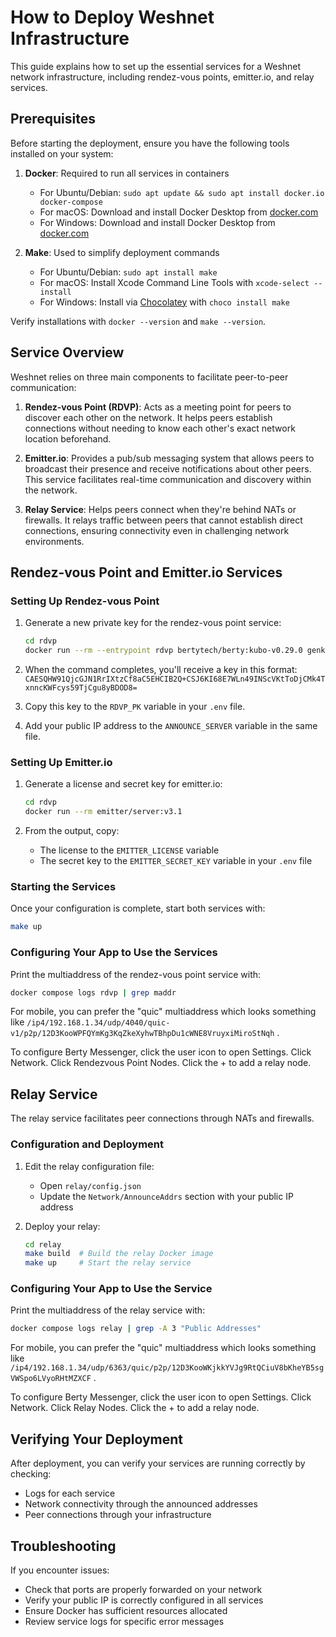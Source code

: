 # How to Deploy Weshnet Infrastructure

This guide explains how to set up the essential services for a Weshnet network infrastructure, including rendez-vous points, emitter.io, and relay services.

## Prerequisites

Before starting the deployment, ensure you have the following tools installed on your system:

1. **Docker**: Required to run all services in containers
   - For Ubuntu/Debian: `sudo apt update && sudo apt install docker.io docker-compose`
   - For macOS: Download and install Docker Desktop from [docker.com](https://www.docker.com/products/docker-desktop)
   - For Windows: Download and install Docker Desktop from [docker.com](https://www.docker.com/products/docker-desktop)

2. **Make**: Used to simplify deployment commands
   - For Ubuntu/Debian: `sudo apt install make`
   - For macOS: Install Xcode Command Line Tools with `xcode-select --install`
   - For Windows: Install via [Chocolatey](https://chocolatey.org/) with `choco install make`

Verify installations with `docker --version` and `make --version`.

## Service Overview

Weshnet relies on three main components to facilitate peer-to-peer communication:

1. **Rendez-vous Point (RDVP)**: Acts as a meeting point for peers to discover each other on the network. It helps peers establish connections without needing to know each other's exact network location beforehand.

2. **Emitter.io**: Provides a pub/sub messaging system that allows peers to broadcast their presence and receive notifications about other peers. This service facilitates real-time communication and discovery within the network.

3. **Relay Service**: Helps peers connect when they're behind NATs or firewalls. It relays traffic between peers that cannot establish direct connections, ensuring connectivity even in challenging network environments.

## Rendez-vous Point and Emitter.io Services

### Setting Up Rendez-vous Point

1. Generate a new private key for the rendez-vous point service:
   ```sh
   cd rdvp
   docker run --rm --entrypoint rdvp bertytech/berty:kubo-v0.29.0 genkey
   ```

2. When the command completes, you'll receive a key in this format:
   `CAESQHW91QjcGJN1RrIXtzCf8aC5EHCIB2Q+CSJ6KI68E7WLn49INScVKtToDjCMk4TxnncKWFcys59TjCgu8yBDOD8=`

3. Copy this key to the `RDVP_PK` variable in your `.env` file.
   
4. Add your public IP address to the `ANNOUNCE_SERVER` variable in the same file.

### Setting Up Emitter.io

1. Generate a license and secret key for emitter.io:
   ```sh
   cd rdvp
   docker run --rm emitter/server:v3.1
   ```

2. From the output, copy:
   - The license to the `EMITTER_LICENSE` variable
   - The secret key to the `EMITTER_SECRET_KEY` variable in your `.env` file

### Starting the Services

Once your configuration is complete, start both services with:

```sh
make up
```

### Configuring Your App to Use the Services

Print the multiaddress of the rendez-vous point service with:
```sh
docker compose logs rdvp | grep maddr
```

For mobile, you can prefer the "quic" multiaddress which looks something like `/ip4/192.168.1.34/udp/4040/quic-v1/p2p/12D3KooWPFQYmKg3KqZkeXyhwTBhpDu1cWNE8VruyxiMiroStNqh` .

To configure Berty Messenger, click the user icon to open Settings. Click Network. Click Rendezvous Point Nodes. Click the + to add a relay node.

## Relay Service

The relay service facilitates peer connections through NATs and firewalls.

### Configuration and Deployment

1. Edit the relay configuration file:
   - Open `relay/config.json`
   - Update the `Network/AnnounceAddrs` section with your public IP address

2. Deploy your relay:
   ```sh
   cd relay
   make build  # Build the relay Docker image
   make up     # Start the relay service
   ```

### Configuring Your App to Use the Service

Print the multiaddress of the relay service with:
```sh
docker compose logs relay | grep -A 3 "Public Addresses"
```

For mobile, you can prefer the "quic" multiaddress which looks something like `/ip4/192.168.1.34/udp/6363/quic/p2p/12D3KooWKjkkYVJg9RtQCiuV8bKheYB5sgVWSpo6LVyoRHtMZXCF` .

To configure Berty Messenger, click the user icon to open Settings. Click Network. Click Relay Nodes. Click the + to add a relay node.

## Verifying Your Deployment

After deployment, you can verify your services are running correctly by checking:
- Logs for each service
- Network connectivity through the announced addresses
- Peer connections through your infrastructure

## Troubleshooting

If you encounter issues:
- Check that ports are properly forwarded on your network
- Verify your public IP is correctly configured in all services
- Ensure Docker has sufficient resources allocated
- Review service logs for specific error messages
